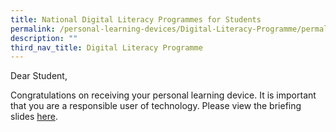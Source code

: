 ```yaml
---
title: National Digital Literacy Programmes for Students
permalink: /personal-learning-devices/Digital-Literacy-Programme/permalink/
description: ""
third_nav_title: Digital Literacy Programme
---
```

Dear Student,

Congratulations on receiving your personal learning device. It is important that you are a responsible user of technology.
Please view the briefing slides [here](https://drive.google.com/file/d/1dGKFx-EtM8Dee41Sp84XmmuNI1zIJ-Am/view?usp=sharing).